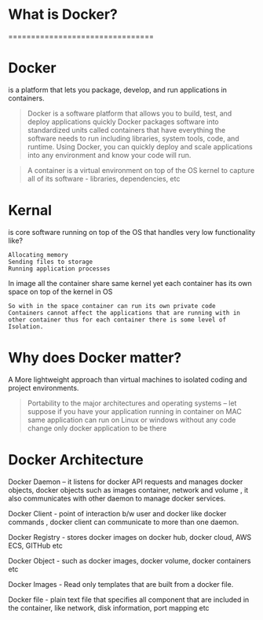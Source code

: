 # What is Docker?
================================


# Docker 
is a platform that lets you package, develop, and run applications in containers.
> Docker is a software platform that allows you to build, test, and deploy applications quickly
Docker packages software into standardized units called containers that have everything the software needs to run including libraries, system tools, code, and runtime. 
Using Docker, you can quickly deploy and scale applications into any environment and know your code will run.

> A container is a virtual environment on top of the OS kernel to capture all of its software - libraries, dependencies, etc

# Kernal
is core software running on top of the OS that handles very low functionality like? 

    Allocating memory 
    Sending files to storage 
    Running application processes 

In image all the container share same kernel yet each container has its own space on top of the kernel in OS

    So with in the space container can run its own private code
    Containers cannot affect the applications that are running with in other container thus for each container there is some level of Isolation.




# Why does Docker matter?

A More lightweight approach than virtual machines to isolated coding and project environments.

> Portability to the major architectures and operating systems – let suppose if you have your application running in container on MAC same application can run on Linux or windows without any code change only docker application to be there 


# Docker Architecture

Docker Daemon – it listens for docker API requests and manages docker objects, docker objects such as images container, network and volume , it also communicates with other daemon to manage docker services.

Docker Client - point of interaction b/w user and docker  like docker commands , docker client can communicate to more than one daemon. 

Docker Registry - stores docker images on docker hub, docker cloud, AWS ECS, GITHub etc

Docker Object - such as docker images, docker volume, docker containers etc

Docker Images - Read only templates that are built from a docker file.

Docker file - plain text file that specifies all component that are included in the container, like network, disk information, port mapping etc

